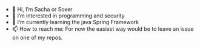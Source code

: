 - 👋 Hi, I’m Sacha or Soxer
- 👀 I’m interested in programming and security
- 🌱 I’m currently learning the java Spring Framework
- 📫 How to reach me: For now the easiest way would be to leave an issue on one of my repos.

<!---
SoxerL/SoxerL is a ✨ special ✨ repository because its `README.md` (this file) appears on your GitHub profile.
You can click the Preview link to take a look at your changes.
--->
